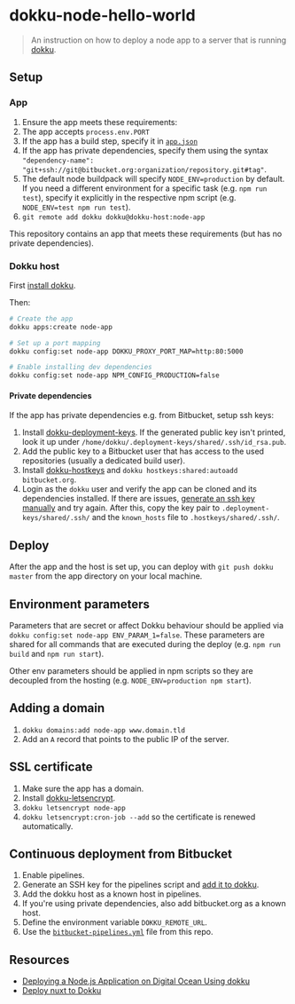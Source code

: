 # dokku-node-hello-world

> An instruction on how to deploy a node app to a server that is running [dokku](http://dokku.viewdocs.io/dokku/).

## Setup

### App

1. Ensure the app meets these requirements:
  1. The app accepts `process.env.PORT`
  2. If the app has a build step, specify it in [`app.json`](./app.json)
  3. If the app has private dependencies, specify them using the syntax `"dependency-name": "git+ssh://git@bitbucket.org:organization/repository.git#tag"`.
  4. The default node buildpack will specify `NODE_ENV=production` by default. If you need a different environment for a specific task (e.g. `npm run test`), specify it explicitly in the respective npm script (e.g. `NODE_ENV=test npm run test`).
2. `git remote add dokku dokku@dokku-host:node-app`

This repository contains an app that meets these requirements (but has no private dependencies).

### Dokku host

First [install dokku](http://dokku.viewdocs.io/dokku/getting-started/installation/).

Then:

```sh
# Create the app
dokku apps:create node-app

# Set up a port mapping
dokku config:set node-app DOKKU_PROXY_PORT_MAP=http:80:5000

# Enable installing dev dependencies
dokku config:set node-app NPM_CONFIG_PRODUCTION=false
```

#### Private dependencies

If the app has private dependencies e.g. from Bitbucket, setup ssh keys:

1. Install [dokku-deployment-keys](https://github.com/cedricziel/dokku-deployment-keys). If the generated public key isn't printed, look it up under `/home/dokku/.deployment-keys/shared/.ssh/id_rsa.pub`.
2. Add the public key to a Bitbucket user that has access to the used repositories (usually a dedicated build user).
2. Install [dokku-hostkeys](https://github.com/cedricziel/dokku-hostkeys-plugin) and `dokku hostkeys:shared:autoadd bitbucket.org`.
3. Login as the `dokku` user and verify the app can be cloned and its dependencies installed. If there are issues, [generate an ssh key manually](https://confluence.atlassian.com/bitbucket/set-up-an-ssh-key-728138079.html#SetupanSSHkey-ssh2) and try again. After this, copy the key pair to `.deployment-keys/shared/.ssh/` and the `known_hosts` file to `.hostkeys/shared/.ssh/`.

## Deploy

After the app and the host is set up, you can deploy with `git push dokku master` from the app directory on your local machine.

## Environment parameters

Parameters that are secret or affect Dokku behaviour should be applied via `dokku config:set node-app ENV_PARAM_1=false`. These parameters are shared for all commands that are executed during the deploy (e.g. `npm run build` and `npm run start`).

Other env parameters should be applied in npm scripts so they are decoupled from the hosting (e.g. `NODE_ENV=production npm start`).

## Adding a domain

1. `dokku domains:add node-app www.domain.tld`
2. Add an `A` record that points to the public IP of the server.

## SSL certificate

1. Make sure the app has a domain.
2. Install [dokku-letsencrypt](https://github.com/dokku/dokku-letsencrypt).
3. `dokku letsencrypt node-app`
4. `dokku letsencrypt:cron-job --add` so the certificate is renewed automatically.

## Continuous deployment from Bitbucket

1. Enable pipelines.
2. Generate an SSH key for the pipelines script and [add it to dokku](http://dokku.viewdocs.io/dokku/deployment/user-management/#adding-ssh-keys).
3. Add the dokku host as a known host in pipelines.
4. If you're using private dependencies, also add bitbucket.org as a known host.
5. Define the environment variable `DOKKU_REMOTE_URL`.
6. Use the [`bitbucket-pipelines.yml`](./bitbucket-pipelines.yml) file from this repo.

## Resources

 - [Deploying a Node.js Application on Digital Ocean Using dokku](http://jakeklassen.com/post/deploying-a-node-app-on-digital-ocean-using-dokku/)
 - [Deploy nuxt to Dokku](https://nuxtjs.org/faq/dokku-deployment/)
